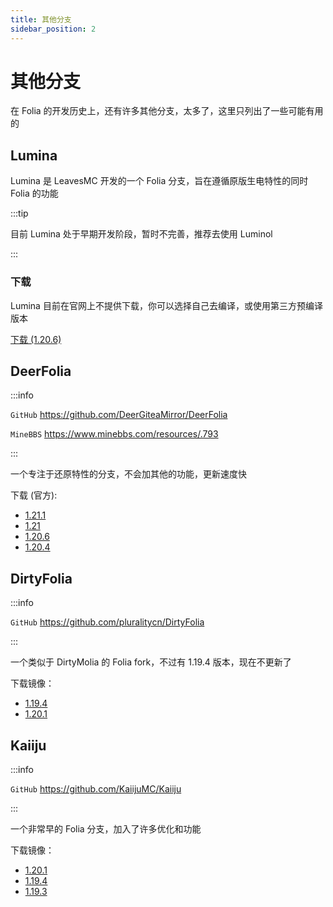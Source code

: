 ```yaml
---
title: 其他分支
sidebar_position: 2
---
```


# 其他分支

在 Folia 的开发历史上，还有许多其他分支，太多了，这里只列出了一些可能有用的

## Lumina

Lumina 是 LeavesMC 开发的一个 Folia 分支，旨在遵循原版生电特性的同时 Folia 的功能

:::tip

目前 Lumina 处于早期开发阶段，暂时不完善，推荐去使用 Luminol

:::

### 下载

Lumina 目前在官网上不提供下载，你可以选择自己去编译，或使用第三方预编译版本

[下载 (1.20.6)](https://vip.123pan.cn/1821558579/Lingyi/aaa/lumina/Lumina-1.20.6-mcres.jar)

## DeerFolia

:::info

`GitHub` https://github.com/DeerGiteaMirror/DeerFolia

`MineBBS` https://www.minebbs.com/resources/.793

:::

一个专注于还原特性的分支，不会加其他的功能，更新速度快

下载 (官方):

* [1.21.1](https://ssl.lunadeer.cn:14446/zhangyuheng/DeerFolia/releases/download/1.21.1-83e1fe4/DeerFolia-1.21.1-83e1fe4.jar)
* [1.21](https://ssl.lunadeer.cn:14446/zhangyuheng/DeerFolia/releases/download/1.21-75ed34d/DeerFolia-1.21-75ed34d.jar)
* [1.20.6](https://ssl.lunadeer.cn:14446/zhangyuheng/DeerFolia/releases/download/1.20.6-85d30a2/DeerFolia-paperclip-1.20.6-R0.1-SNAPSHOT-mojmap.jar)
* [1.20.4](https://ssl.lunadeer.cn:14446/zhangyuheng/DeerFolia/releases/download/1.20.4-2615826/DeerFolia-paperclip-1.20.4-R0.1-SNAPSHOT-reobf.jar)

## DirtyFolia

:::info

`GitHub` https://github.com/pluralitycn/DirtyFolia

:::

一个类似于 DirtyMolia 的 Folia fork，不过有 1.19.4 版本，现在不更新了

下载镜像：

* [1.19.4](https://vip.123pan.cn/1821558579/Lingyi/aaa/dirtyfolia/dirtyfolia-1.19.4-mcres.cn.jar)
* [1.20.1](https://vip.123pan.cn/1821558579/Lingyi/aaa/dirtyfolia/dirtyfolia-1.20.1-mcres.cn.jar)

## Kaiiju

:::info

`GitHub` https://github.com/KaiijuMC/Kaiiju

:::

一个非常早的 Folia 分支，加入了许多优化和功能

下载镜像：

* [1.20.1](https://vip.123pan.cn/1821558579/Lingyi/kaiiju-paperclip-1.20.1-R0.1-SNAPSHOT-reobf.jar)
* [1.19.4](https://dl.8aka.org/plugins/kaiiju-paperclip-1.19.4-R0.1-SNAPSHOT-reobf.jar)
* [1.19.3](https://dl.8aka.org/plugins/kaiiju-paperclip-1.19.3-R0.1-SNAPSHOT-reobf.jar)
